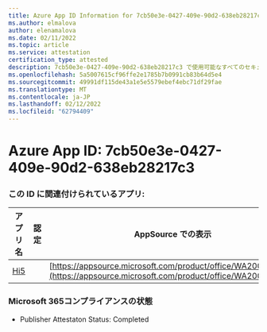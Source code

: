 ```yaml
---
title: Azure App ID Information for 7cb50e3e-0427-409e-90d2-638eb28217c3
ms.author: elmalova
author: elenamalova
ms.date: 02/11/2022
ms.topic: article
ms.service: attestation
certification_type: attested
description: 7cb50e3e-0427-409e-90d2-638eb28217c3 で使用可能なすべてのセキュリティおよびコンプライアンス情報。
ms.openlocfilehash: 5a5007615cf96ffe2e1785b7b0991cb83b64d5e4
ms.sourcegitcommit: 49991df115de43a1e5e5579ebef4ebc71df29fae
ms.translationtype: MT
ms.contentlocale: ja-JP
ms.lasthandoff: 02/12/2022
ms.locfileid: "62794409"
---
```

# <a name="azure-app-id-7cb50e3e-0427-409e-90d2-638eb28217c3"></a>Azure App ID: 7cb50e3e-0427-409e-90d2-638eb28217c3


### <a name="apps-associated-with-this-id"></a>この ID に関連付けられているアプリ:
| **アプリ名** | **認定** | **AppSource での表示** |
|--------------|---------------|-----------------------|
| [Hi5](https://docs.microsoft.com/microsoft-365-app-certification/forward/WA200001610) |  | [https://appsource.microsoft.com/product/office/WA200001610](https://appsource.microsoft.com/product/office/WA200001610) |

### <a name="microsoft-365-app-compliance-status"></a>Microsoft 365コンプライアンスの状態
- Publisher Attestaton Status: Completed
